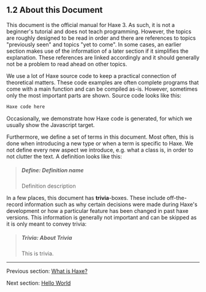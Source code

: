 ## 1.2 About this Document

This document is the official manual for Haxe 3. As such, it is not a beginner's tutorial and does not teach programming. However, the topics are roughly designed to be read in order and there are references to topics "previously seen" and topics "yet to come". In some cases, an earlier section makes use of the information of a later section if it simplifies the explanation. These references are linked accordingly and it should generally not be a problem to read ahead on other topics.

We use a lot of Haxe source code to keep a practical connection of theoretical matters. These code examples are often complete programs that come with a main function and can be compiled as-is. However, sometimes only the most important parts are shown.
Source code looks like this:

```haxe
Haxe code here
```
Occasionally, we demonstrate how Haxe code is generated, for which we usually show the Javascript target.

Furthermore, we define a set of terms in this document. Most often, this is done when introducing a new type or when a term is specific to Haxe. We not define every new aspect we introduce, e.g. what a class is, in order to not clutter the text. A definition looks like this:
> ##### Define: Definition name
>
> Definition description


In a few places, this document has **trivia**-boxes. These include off-the-record information such as why certain decisions were made during Haxe's development or how a particular feature has been changed in past haxe versions. This information is generally not important and can be skipped as it is only meant to convey trivia:

> ##### Trivia: About Trivia
>
> This is trivia.

---

Previous section: [What is Haxe?](introduction-what-is-haxe.md)

Next section: [Hello World](introduction-hello-world.md)